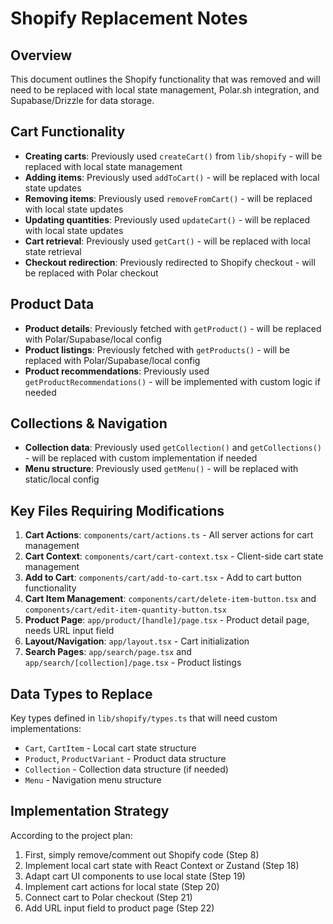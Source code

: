 # Shopify Replacement Notes

## Overview
This document outlines the Shopify functionality that was removed and will need to be replaced with local state management, Polar.sh integration, and Supabase/Drizzle for data storage.

## Cart Functionality
- **Creating carts**: Previously used `createCart()` from `lib/shopify` - will be replaced with local state management
- **Adding items**: Previously used `addToCart()` - will be replaced with local state updates
- **Removing items**: Previously used `removeFromCart()` - will be replaced with local state updates
- **Updating quantities**: Previously used `updateCart()` - will be replaced with local state updates
- **Cart retrieval**: Previously used `getCart()` - will be replaced with local state retrieval
- **Checkout redirection**: Previously redirected to Shopify checkout - will be replaced with Polar checkout

## Product Data
- **Product details**: Previously fetched with `getProduct()` - will be replaced with Polar/Supabase/local config
- **Product listings**: Previously fetched with `getProducts()` - will be replaced with Polar/Supabase/local config
- **Product recommendations**: Previously used `getProductRecommendations()` - will be implemented with custom logic if needed

## Collections & Navigation
- **Collection data**: Previously used `getCollection()` and `getCollections()` - will be replaced with custom implementation if needed
- **Menu structure**: Previously used `getMenu()` - will be replaced with static/local config

## Key Files Requiring Modifications
1. **Cart Actions**: `components/cart/actions.ts` - All server actions for cart management
2. **Cart Context**: `components/cart/cart-context.tsx` - Client-side cart state management
3. **Add to Cart**: `components/cart/add-to-cart.tsx` - Add to cart button functionality
4. **Cart Item Management**: `components/cart/delete-item-button.tsx` and `components/cart/edit-item-quantity-button.tsx`
5. **Product Page**: `app/product/[handle]/page.tsx` - Product detail page, needs URL input field
6. **Layout/Navigation**: `app/layout.tsx` - Cart initialization
7. **Search Pages**: `app/search/page.tsx` and `app/search/[collection]/page.tsx` - Product listings

## Data Types to Replace
Key types defined in `lib/shopify/types.ts` that will need custom implementations:
- `Cart`, `CartItem` - Local cart state structure
- `Product`, `ProductVariant` - Product data structure
- `Collection` - Collection data structure (if needed)
- `Menu` - Navigation menu structure

## Implementation Strategy
According to the project plan:
1. First, simply remove/comment out Shopify code (Step 8)
2. Implement local cart state with React Context or Zustand (Step 18)
3. Adapt cart UI components to use local state (Step 19)
4. Implement cart actions for local state (Step 20)
5. Connect cart to Polar checkout (Step 21)
6. Add URL input field to product page (Step 22) 